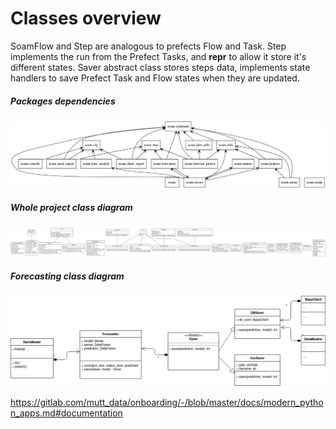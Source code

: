 # Classes overview

SoamFlow and Step are analogous to prefects Flow and Task.
Step implements the run from the Prefect Tasks, and __repr__ to allow it
store it's different states.
Saver abstract class stores steps data, implements state handlers to save
Prefect Task and Flow states when they are updated.


##### Packages dependencies
![project_classes](images/packages_dependencies.png)

##### Whole project class diagram
![project_classes](images/project_classes.png)


##### Forecasting class diagram
![forecaster](images/Forecaster_class_diagram.png)

https://gitlab.com/mutt_data/onboarding/-/blob/master/docs/modern_python_apps.md#documentation

[//comment]: # (TODO: create some flow and class diagrams, some expected or possible architecture implementations.)


